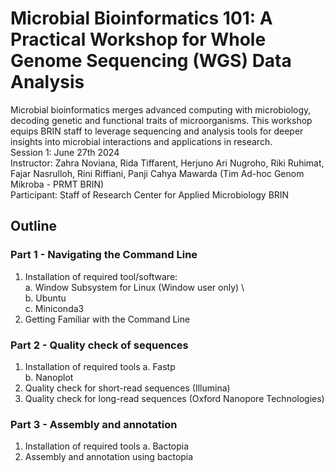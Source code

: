 # Microbial Bioinformatics 101: A Practical Workshop for Whole Genome Sequencing (WGS) Data Analysis

Microbial bioinformatics merges advanced computing with microbiology, decoding genetic and functional traits of microorganisms. This workshop equips BRIN staff to leverage sequencing and analysis tools for deeper insights into microbial interactions and applications in research.  \
Session 1: June 27th 2024  \
Instructor: Zahra Noviana, Rida Tiffarent, Herjuno Ari Nugroho, Riki Ruhimat, Fajar Nasrulloh, Rini Riffiani, Panji Cahya Mawarda (Tim Ad-hoc Genom Mikroba - PRMT BRIN)  \
Participant: Staff of Research Center for Applied Microbiology BRIN

## Outline
### Part 1 - Navigating the Command Line
1. Installation of required tool/software: \
   a. Window Subsystem for Linux (Window user only) \   
   b. Ubuntu \
   c. Miniconda3
3. Getting Familiar with the Command Line

### Part 2 - Quality check of sequences
1. Installation of required tools
   a. Fastp \
   b. Nanoplot
3. Quality check for short-read sequences (Illumina)
4. Quality check for long-read sequences (Oxford Nanopore Technologies)

### Part 3 - Assembly and annotation
1. Installation of required tools
   a. Bactopia
2. Assembly and annotation using bactopia


